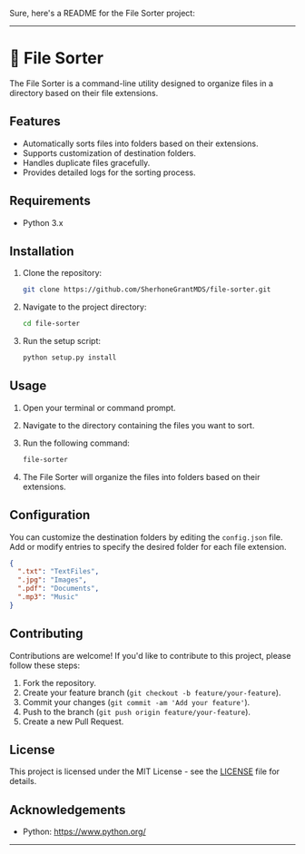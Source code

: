 Sure, here's a README for the File Sorter project:

---

# 📂 File Sorter

The File Sorter is a command-line utility designed to organize files in a directory based on their file extensions.

## Features

- Automatically sorts files into folders based on their extensions.
- Supports customization of destination folders.
- Handles duplicate files gracefully.
- Provides detailed logs for the sorting process.

## Requirements

- Python 3.x

## Installation

1. Clone the repository:

   ```bash
   git clone https://github.com/SherhoneGrantMDS/file-sorter.git
   ```

2. Navigate to the project directory:

   ```bash
   cd file-sorter
   ```

3. Run the setup script:

   ```bash
   python setup.py install
   ```

## Usage

1. Open your terminal or command prompt.
2. Navigate to the directory containing the files you want to sort.
3. Run the following command:

   ```bash
   file-sorter
   ```

4. The File Sorter will organize the files into folders based on their extensions.

## Configuration

You can customize the destination folders by editing the `config.json` file. Add or modify entries to specify the desired folder for each file extension.

```json
{
  ".txt": "TextFiles",
  ".jpg": "Images",
  ".pdf": "Documents",
  ".mp3": "Music"
}
```

## Contributing

Contributions are welcome! If you'd like to contribute to this project, please follow these steps:

1. Fork the repository.
2. Create your feature branch (`git checkout -b feature/your-feature`).
3. Commit your changes (`git commit -am 'Add your feature'`).
4. Push to the branch (`git push origin feature/your-feature`).
5. Create a new Pull Request.

## License

This project is licensed under the MIT License - see the [LICENSE](LICENSE) file for details.

## Acknowledgements

- Python: https://www.python.org/

---
